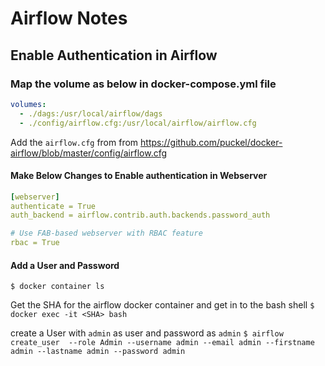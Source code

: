 
# Airflow Notes

## Enable Authentication in Airflow

### Map the volume as below in docker-compose.yml file

```yml
volumes:
  - ./dags:/usr/local/airflow/dags
  - ./config/airflow.cfg:/usr/local/airflow/airflow.cfg
```

Add the  `airflow.cfg` from from https://github.com/puckel/docker-airflow/blob/master/config/airflow.cfg

#### Make Below Changes to Enable authentication in Webserver

```yml
[webserver]
authenticate = True
auth_backend = airflow.contrib.auth.backends.password_auth

# Use FAB-based webserver with RBAC feature
rbac = True
```
#### Add a User and Password

`$ docker container ls`

Get the SHA for the airflow docker container and get in to the bash shell
`$ docker exec -it <SHA> bash`

create a User with `admin` as user and password as `admin`
`$ airflow create_user  --role Admin --username admin --email admin --firstname admin --lastname admin --password admin`
